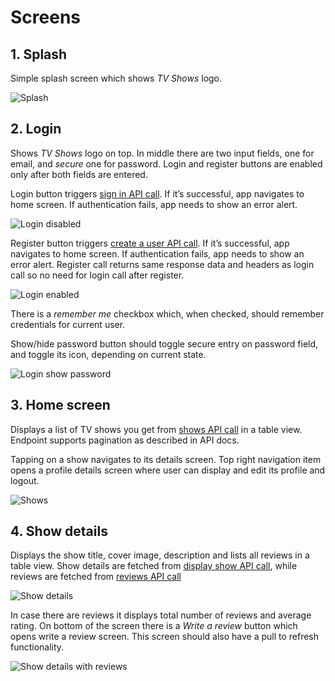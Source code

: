 # Screens

## 1. Splash

Simple splash screen which shows _TV Shows_ logo.

![Splash](/Design/Screenshots/00.png "Splash")

## 2. Login

Shows _TV Shows_ logo on top. In middle there are two input fields, one for email, and *secure* one for password. Login and register buttons are enabled only after both fields are entered.

Login button triggers [sign in API call](https://tv-shows.infinum.academy/api/v1/docs/index.html#tag/Sessions/paths/~1users~1sign_in/post). If it’s successful, app navigates to home screen. If authentication fails, app needs to show an error alert.

![Login disabled](/Design/Screenshots/01.png "Login disabled")

Register button triggers [create a user API call](https://tv-shows.infinum.academy/api/v1/docs/index.html#tag/Registrations/paths/~1users/post). If it’s successful, app navigates to home screen. If authentication fails, app needs to show an error alert. Register call returns same response data and headers as login call so no need for login call after register.

![Login enabled](/Design/Screenshots/02.png "Login enabled")

There is a _remember me_ checkbox which, when checked, should remember credentials for current user.

Show/hide password button should toggle secure entry on password field, and toggle its icon, depending on current state.

![Login show password](/Design/Screenshots/03.png "Login show password")

## 3. Home screen

Displays a list of TV shows you get from [shows API call](https://tv-shows.infinum.academy/api/v1/docs/index.html#tag/Tv-Shows/paths/~1shows/get) in a table view. Endpoint supports pagination as described in API docs.

Tapping on a show navigates to its details screen. Top right navigation item opens a profile details screen where user can display and edit its profile and logout.

![Shows](/Design/Screenshots/04.png "Shows")

## 4. Show details

Displays the show title, cover image, description and lists all reviews in a table view. Show details are fetched from [display show API call](https://tv-shows.infinum.academy/api/v1/docs/index.html#tag/Tv-Shows/paths/~1shows~1{id}/get), while reviews are fetched from [reviews API call](https://tv-shows.infinum.academy/api/v1/docs/index.html#tag/Reviews/paths/~1shows~1{show_id}~1reviews/get)

![Show details](/Design/Screenshots/07.png "Show details")

In case there are reviews it displays total number of reviews and average rating. On bottom of the screen there is a _Write a review_ button which opens write a review screen. This screen should also have a pull to refresh functionality. 

![Show details with reviews](/Design/Screenshots/08.png "Show details with reviews")